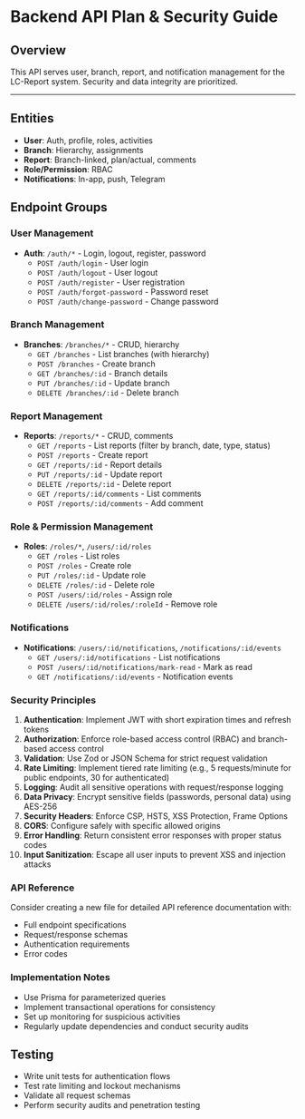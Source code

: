 # Backend API Plan & Security Guide

## Overview
This API serves user, branch, report, and notification management for the LC-Report system. Security and data integrity are prioritized.

---

## Entities
- **User**: Auth, profile, roles, activities
- **Branch**: Hierarchy, assignments
- **Report**: Branch-linked, plan/actual, comments
- **Role/Permission**: RBAC
- **Notifications**: In-app, push, Telegram

## Endpoint Groups
### User Management
- **Auth**: `/auth/*` - Login, logout, register, password
  - `POST /auth/login` - User login
  - `POST /auth/logout` - User logout
  - `POST /auth/register` - User registration
  - `POST /auth/forgot-password` - Password reset
  - `POST /auth/change-password` - Change password

### Branch Management
- **Branches**: `/branches/*` - CRUD, hierarchy
  - `GET /branches` - List branches (with hierarchy)
  - `POST /branches` - Create branch
  - `GET /branches/:id` - Branch details
  - `PUT /branches/:id` - Update branch
  - `DELETE /branches/:id` - Delete branch

### Report Management
- **Reports**: `/reports/*` - CRUD, comments
  - `GET /reports` - List reports (filter by branch, date, type, status)
  - `POST /reports` - Create report
  - `GET /reports/:id` - Report details
  - `PUT /reports/:id` - Update report
  - `DELETE /reports/:id` - Delete report
  - `GET /reports/:id/comments` - List comments
  - `POST /reports/:id/comments` - Add comment

### Role & Permission Management
- **Roles**: `/roles/*`, `/users/:id/roles`
  - `GET /roles` - List roles
  - `POST /roles` - Create role
  - `PUT /roles/:id` - Update role
  - `DELETE /roles/:id` - Delete role
  - `POST /users/:id/roles` - Assign role
  - `DELETE /users/:id/roles/:roleId` - Remove role

### Notifications
- **Notifications**: `/users/:id/notifications`, `/notifications/:id/events`
  - `GET /users/:id/notifications` - List notifications
  - `POST /users/:id/notifications/mark-read` - Mark as read
  - `GET /notifications/:id/events` - Notification events

### Security Principles
1. **Authentication**: Implement JWT with short expiration times and refresh tokens
2. **Authorization**: Enforce role-based access control (RBAC) and branch-based access control
3. **Validation**: Use Zod or JSON Schema for strict request validation
4. **Rate Limiting**: Implement tiered rate limiting (e.g., 5 requests/minute for public endpoints, 30 for authenticated)
5. **Logging**: Audit all sensitive operations with request/response logging
6. **Data Privacy**: Encrypt sensitive fields (passwords, personal data) using AES-256
7. **Security Headers**: Enforce CSP, HSTS, XSS Protection, Frame Options
8. **CORS**: Configure safely with specific allowed origins
9. **Error Handling**: Return consistent error responses with proper status codes
10. **Input Sanitization**: Escape all user inputs to prevent XSS and injection attacks

### API Reference
Consider creating a new file for detailed API reference documentation with:
- Full endpoint specifications
- Request/response schemas
- Authentication requirements
- Error codes

### Implementation Notes
- Use Prisma for parameterized queries
- Implement transactional operations for consistency
- Set up monitoring for suspicious activities
- Regularly update dependencies and conduct security audits

## Testing
- Write unit tests for authentication flows
- Test rate limiting and lockout mechanisms
- Validate all request schemas
- Perform security audits and penetration testing
